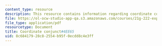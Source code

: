 ```yaml
---
content_type: resource
description: This resource contains information regarding coordinate conjunct.
file: https://ol-ocw-studio-app-qa.s3.amazonaws.com/courses/21g-222-expository-writing-for-bilingual-students-fall-2002/8c68417928c82554b95f0ecdd8c4e3ff_MIT21G_222F02_CoordinateCo.pdf
file_type: application/pdf
resourcetype: Document
title: Coordinate conjunct#4EE65
uid: 8c684179-28c8-2554-b95f-0ecdd8c4e3ff
---
```

